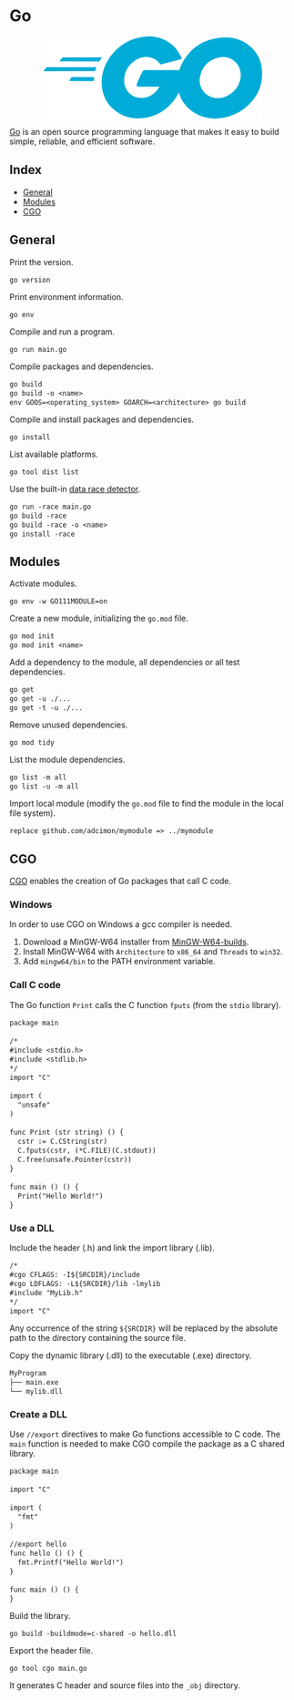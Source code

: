 # Go

<p align="center"><img align="center" src="go.png"></p>

[Go](https://golang.org/) is an open source programming language that makes it easy to build simple, reliable, and efficient software.

## Index

* [General](#general)
* [Modules](#modules)
* [CGO](#cgo)

## General

Print the version.
```
go version
```

Print environment information.
```
go env
```

Compile and run a program.
```
go run main.go
```

Compile packages and dependencies.
```
go build
go build -o <name>
env GOOS=<operating_system> GOARCH=<architecture> go build
```

Compile and install packages and dependencies.
```
go install
```

List available platforms.
```
go tool dist list
```

Use the built-in [data race detector](https://golang.org/doc/articles/race_detector).
```
go run -race main.go
go build -race
go build -race -o <name>
go install -race
```

## Modules

Activate modules.
```
go env -w GO111MODULE=on
```

Create a new module, initializing the `go.mod` file.
```
go mod init
go mod init <name>
```

Add a dependency to the module, all dependencies or all test dependencies.
```
go get
go get -u ./...
go get -t -u ./...
```

Remove unused dependencies.
```
go mod tidy
```

List the module dependencies.
```
go list -m all
go list -u -m all
```

Import local module (modify the `go.mod` file to find the module in the local file system).
```
replace github.com/adcimon/mymodule => ../mymodule
```

## CGO

[CGO](https://golang.org/pkg/cmd/cgo/) enables the creation of Go packages that call C code.

### Windows

In order to use CGO on Windows a gcc compiler is needed.
1. Download a MinGW-W64 installer from [MinGW-W64-builds](http://mingw-w64.org/doku.php/download/mingw-builds).
2. Install MinGW-W64 with `Architecture` to `x86_64` and `Threads` to `win32`.
3. Add `mingw64/bin` to the PATH environment variable.

### Call C code

The Go function `Print` calls the C function `fputs` (from the `stdio` library).
```
package main

/*
#include <stdio.h>
#include <stdlib.h>
*/
import "C"

import (
  "unsafe"
)

func Print (str string) () {
  cstr := C.CString(str)
  C.fputs(cstr, (*C.FILE)(C.stdout))
  C.free(unsafe.Pointer(cstr))
}

func main () () {
  Print("Hello World!")
}
```

### Use a DLL

Include the header (.h) and link the import library (.lib).
```
/*
#cgo CFLAGS: -I${SRCDIR}/include
#cgo LDFLAGS: -L${SRCDIR}/lib -lmylib
#include "MyLib.h"
*/
import "C"
```
Any occurrence of the string `${SRCDIR}` will be replaced by the absolute path to the directory containing the source file.

Copy the dynamic library (.dll) to the executable (.exe) directory.
```
MyProgram
├── main.exe
└── mylib.dll
```

### Create a DLL

Use `//export` directives to make Go functions accessible to C code. The `main` function is needed to make CGO compile the package as a C shared library.
```
package main

import "C"

import (
  "fmt"
)

//export hello
func hello () () {
  fmt.Printf("Hello World!")
}

func main () () {
}
```

Build the library.
```
go build -buildmode=c-shared -o hello.dll
```

Export the header file.
```
go tool cgo main.go
```

It generates C header and source files into the `_obj` directory.
